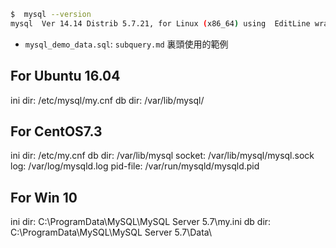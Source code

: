 
```sh
$  mysql --version
mysql  Ver 14.14 Distrib 5.7.21, for Linux (x86_64) using  EditLine wrapper
```

- `mysql_demo_data.sql`: `subquery.md` 裏頭使用的範例



## For Ubuntu 16.04
ini dir: /etc/mysql/my.cnf
db dir: /var/lib/mysql/


## For CentOS7.3
ini dir: /etc/my.cnf
db dir: /var/lib/mysql
socket: /var/lib/mysql/mysql.sock
log: /var/log/mysqld.log
pid-file: /var/run/mysqld/mysqld.pid


## For Win 10
ini dir: C:\ProgramData\MySQL\MySQL Server 5.7\my.ini
db dir: C:\ProgramData\MySQL\MySQL Server 5.7\Data\